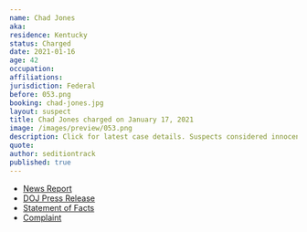 ```yaml
---
name: Chad Jones
aka:
residence: Kentucky
status: Charged
date: 2021-01-16
age: 42
occupation:
affiliations:
jurisdiction: Federal
before: 053.png
booking: chad-jones.jpg
layout: suspect
title: Chad Jones charged on January 17, 2021
image: /images/preview/053.png
description: Click for latest case details. Suspects considered innocent until proven guilty.
quote:
author: seditiontrack
published: true
---
```


- [News Report](https://www.washingtonpost.com/local/legal-issues/chad-barrett-jones-arrest-ashley-babbitt/2021/01/17/c88eaa38-58e9-11eb-8bcf-3877871c819d_story)
- [DOJ Press Release](https://www.justice.gov/usao-dc/pr/kentucky-man-arrested-and-charged-federal-court-actions-us-capitol)
- [Statement of Facts](https://www.justice.gov/usao-dc/press-release/file/1355966/download)
- [Complaint](https://www.justice.gov/usao-dc/press-release/file/1355971/download)
